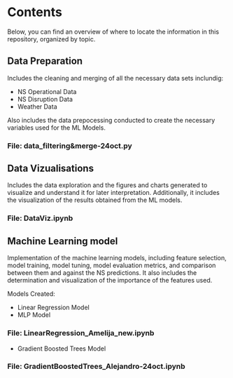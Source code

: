 # Contents
Below, you can find an overview of where to locate the information in this repository, organized by topic.

## Data Preparation

Includes the cleaning and merging of all the necessary data sets inclundig:
- NS Operational Data
- NS Disruption Data
- Weather Data

Also includes the data prepocessing conducted to create the necessary variables used for the ML Models.

### File: data_filtering&merge-24oct.py

## Data Vizualisations

Includes the data exploration and the figures and charts generated to visualize and understand it for later interpretation. 
Additionally, it includes the visualization of the results obtained from the ML models.

### File: DataViz.ipynb

## Machine Learning model 

Implementation of the machine learning models, including feature selection, model training, model tuning, model evaluation metrics, and comparison between them and against the NS predictions. It also includes the determination and visualization of the importance of the features used.

Models Created:
- Linear Regression Model
- MLP Model

### File: LinearRegression_Amelija_new.ipynb

- Gradient Boosted Trees Model
  
### File: GradientBoostedTrees_Alejandro-24oct.ipynb







